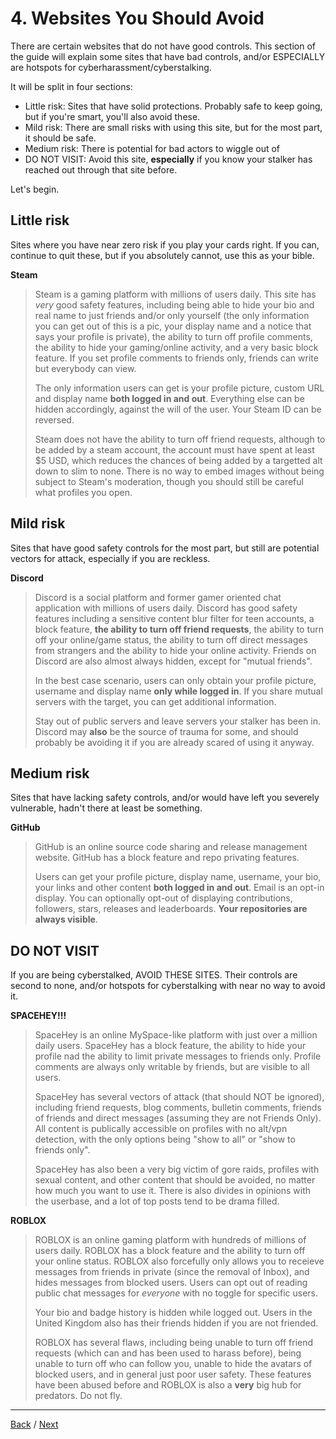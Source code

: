 # 4. Websites You Should Avoid
There are certain websites that do not have good controls. This section of the guide will explain some sites that have bad controls, and/or ESPECIALLY are hotspots for cyberharassment/cyberstalking.

It will be split in four sections:
- Little risk: Sites that have solid protections. Probably safe to keep going, but if you're smart, you'll also avoid these.
- Mild risk: There are small risks with using this site, but for the most part, it should be safe.
- Medium risk: There is potential for bad actors to wiggle out of
- DO NOT VISIT: Avoid this site, **especially** if you know your stalker has reached out through that site before.

Let's begin.

## Little risk
Sites where you have near zero risk if you play your cards right. If you can, continue to quit these, but if you absolutely cannot, use this as your bible.

**Steam**
> Steam is a gaming platform with millions of users daily. This site has *very* good safety features, including being able to hide your bio and real name to just friends and/or only yourself (the only information you can get out of this is a pic, your display name and a notice that says your profile is private), the ability to turn off profile comments, the ability to hide your gaming/online activity, and a very basic block feature. If you set profile comments to friends only, friends can write but everybody can view.
>
> The only information users can get is your profile picture, custom URL and display name **both logged in and out**. Everything else can be hidden accordingly, against the will of the user. Your Steam ID can be reversed.
>
> Steam does not have the ability to turn off friend requests, although to be added by a steam account, the account must have spent at least $5 USD, which reduces the chances of being added by a targetted alt down to slim to none. There is no way to embed images without being subject to Steam's moderation, though you should still be careful what profiles you open.

## Mild risk
Sites that have good safety controls for the most part, but still are potential vectors for attack, especially if you are reckless.

**Discord**
> Discord is a social platform and former gamer oriented chat application with millions of users daily. Discord has good safety features including a sensitive content blur filter for teen accounts, a block feature, **the ability to turn off friend requests**, the ability to turn off your online/game status, the ability to turn off direct messages from strangers and the ability to hide your online activity. Friends on Discord are also almost always hidden, except for "mutual friends".
>
> In the best case scenario, users can only obtain your profile picture, username and display name **only while logged in**. If you share mutual servers with the target, you can get additional information.
>
> Stay out of public servers and leave servers your stalker has been in. Discord may **also** be the source of trauma for some, and should probably be avoiding it if you are already scared of using it anyway.


## Medium risk
Sites that have lacking safety controls, and/or would have left you severely vulnerable, hadn't there at least be something.

**GitHub**
> GitHub is an online source code sharing and release management website. GitHub has a block feature and repo privating features.
>
> Users can get your profile picture, display name, username,  your bio, your links and other content **both logged in and out**. Email is an opt-in display. You can optionally opt-out of displaying contributions, followers, stars, releases and leaderboards. **Your repositories are always visible**.

## DO NOT VISIT
If you are being cyberstalked, AVOID THESE SITES. Their controls are second to none, and/or hotspots for cyberstalking with near no way to avoid it.

**SPACEHEY!!!**
> SpaceHey is an online MySpace-like platform with just over a million daily users. SpaceHey has a block feature, the ability to hide your profile nad the ability to limit private messages to friends only. Profile comments are always only writable by friends, but are visible to all users.
>
> SpaceHey has several vectors of attack (that should NOT be ignored), including friend requests, blog comments, bulletin comments, friends of friends and direct messages (assuming they are not Friends Only). All content is publically accessible on profiles with no alt/vpn detection, with the only options being "show to all" or "show to friends only".
>
> SpaceHey has also been a very big victim of gore raids, profiles with sexual content, and other content that should be avoided, no matter how much you want to use it. There is also divides in opinions with the userbase, and a lot of top posts tend to be drama filled.

**ROBLOX**
> ROBLOX is an online gaming platform with hundreds of millions of users daily. ROBLOX has a block feature and the ability to turn off your online status. ROBLOX also forcefully only allows you to receieve messages from friends in private (since the removal of Inbox), and hides messages from blocked users. Users can opt out of reading public chat messages for *everyone* with no toggle for specific users.
>
> Your bio and badge history is hidden while logged out. Users in the United Kingdom also has their friends hidden if you are not friended.
>
> ROBLOX has several flaws, including being unable to turn off friend requests (which can and has been used to harass before), being unable to turn off who can follow you, unable to hide the avatars of blocked users, and in general just poor user safety. These features have been abused before and ROBLOX is also a **very** big hub for predators. Do not fly.

***

[Back](3-yesno.md) / [Next](5-resources.md)